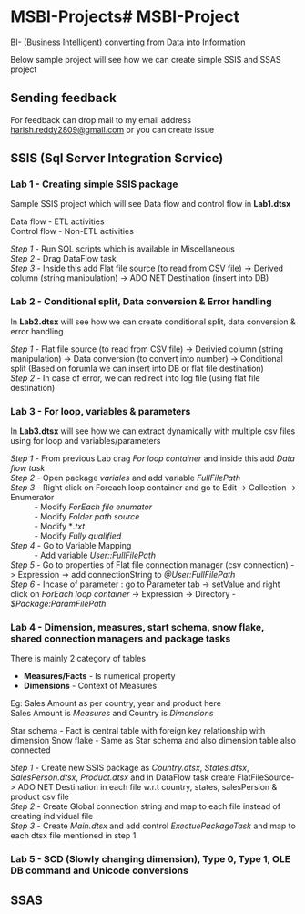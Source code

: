 # MSBI-Projects# MSBI-Project

BI- (Business Intelligent) converting from Data into Information

Below sample project will see how we can create simple SSIS and SSAS project

## Sending feedback

For feedback can drop mail to my email address harish.reddy2809@gmail.com or you can create issue

## SSIS (Sql Server Integration Service)

### Lab 1 - Creating simple SSIS package

Sample SSIS project which will see Data flow and control flow in **Lab1.dtsx**<br>

Data flow - ETL activities <br>
Control flow - Non-ETL activities <br>

*Step 1* - Run SQL scripts which is available in Miscellaneous <br>
*Step 2* - Drag DataFlow task <br>
*Step 3* - Inside this add Flat file source (to read from CSV file) -> Derived column (string manipulation) -> ADO NET Destination (insert into DB)<br>

### Lab 2 - Conditional split, Data conversion & Error handling

In **Lab2.dtsx** will see how we can create conditional split, data conversion & error handling <br>

*Step 1* - Flat file source (to read from CSV file) -> Derivied column (string manipulation) -> Data conversion (to convert into number) -> Conditional split (Based on forumla we can insert into DB or flat file destination) <br>
*Step 2* - In case of error, we can redirect into log file (using flat file destination)

### Lab 3 - For loop, variables & parameters

In **Lab3.dtsx** will see how we can extract dynamically with multiple csv files using for loop and variables/parameters 

*Step 1* - From previous Lab drag *For loop container* and inside this add *Data flow task* <br>
*Step 2* - Open package *variales* and add variable *FullFilePath* <br>
*Step 3* - Right click on Foreach loop container and go to Edit -> Collection -> Enumerator <br>
&emsp;&emsp;&emsp;- Modify *ForEach file enumator* <br>
&emsp;&emsp;&emsp;- Modify *Folder path source*<br>
&emsp;&emsp;&emsp;- Modify **.txt*<br>
&emsp;&emsp;&emsp;- Modify *Fully qualified*<br>
*Step 4* - Go to Variable Mapping <br>
&emsp;&emsp;&emsp;- Add variable *User::FullFilePath*<br>
*Step 5* - Go to properties of Flat file connection manager (csv connection) -> Expression -> add connectionString to *@User:FullFilePath*<br>
*Step 6* - Incase of parameter : go to Parameter tab -> setValue and right click on *ForEach loop container* -> Expression -> Directory - *$Package:ParamFilePath* <br>

### Lab 4 - Dimension, measures, start schema, snow flake, shared connection managers and package tasks

There is mainly 2 category of tables <br>
* **Measures/Facts** - Is numerical property
* **Dimensions** -  Context of Measures

Eg: Sales Amount as per country, year and product
here <br>Sales Amount is *Measures* and Country is *Dimensions*

Star schema - Fact is central table with foreign key relationship with dimension
Snow flake - Same as Star schema and also dimension table also connected

*Step 1* - Create new SSIS package as *Country.dtsx*, *States.dtsx*, *SalesPerson.dtsx*, *Product.dtsx*  and in DataFlow task create FlatFileSource-> ADO NET Destination in each file w.r.t country, states, salesPersion & product csv file <br>
*Step 2* - Create Global connection string and map to each file instead of creating individual file <br>
*Step 3* - Create *Main.dtsx* and add control *ExectuePackageTask* and map to each dtsx file mentioned in step 1 <br>

### Lab 5 - SCD (Slowly changing dimension), Type 0, Type 1, OLE DB command and Unicode conversions


## SSAS
